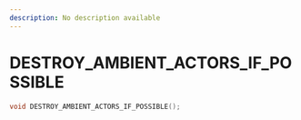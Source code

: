 ```yaml
---
description: No description available 
---
```


# DESTROY_AMBIENT_ACTORS_IF_POSSIBLE

```cpp
void DESTROY_AMBIENT_ACTORS_IF_POSSIBLE();
```